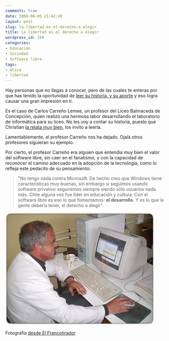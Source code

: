 ```yaml
---
comments: true
date: 2009-06-05 21:42:49
layout: post
slug: la-libertad-es-el-derecho-a-elegir
title: La libertad es el derecho a elegir
wordpress_id: 259
categories:
- Educación
- Sociedad
- Software libre
tags:
- ética
- libertad
---
```


Hay personas que no llegas a conocer, pero de las cuales te enteras por que has tenido la oportunidad de [leer su historia, y su aporte](http://www.elfrancotirador.cl/2007/11/27/la-verdadera-escuela-del-futuro-usa-linux/) y eso logra causar una gran impresión en tí.

  


Es el caso de Carlos Carreño Lemee, un profesor del Liceo Balmaceda de Concepción, quien  realizó una hermosa labor desarrollando el laboratorio de informática para su liceo. No les voy a contar su historia, puesto que Christian [ la relata muy bien](http://www.elfrancotirador.cl/2007/11/27/la-verdadera-escuela-del-futuro-usa-linux/), los invito a leerla.

  


Lamentablemente, el profesor Carreño nos ha dejado. Ojalá otros profesores siguieran su ejemplo.

  


Por cierto, el profesor Carreño era alguien que entendía muy bien el valor del software libre, sin caer en el fanatismo, y con la capacidad de reconocer el camino adecuado en la adopción de la tecnología, como lo refleja este pedacito de su pensamiento:

  


> "No tengo nada contra Microsoft. De hecho creo que Windows tiene características muy buenas, sin embargo si seguimos usando software privativo seguiremos siempre siendo sólo usuarios nada más. Chile alguna vez fue líder en educación y cultura. Con el software libre es eso lo que fomentamos: **el desarrollo**. Y es lo que la gente debería tener, el derecho a elegir".

  


![carreno_carlos.jpg](carreno_carlos.jpg)  


Fotografía [desde El Francotirador](http://www.elfrancotirador.cl/2009/06/04/un-dia-triste-fallece-el-profesor-carlos-carreno-lemee/)

  




